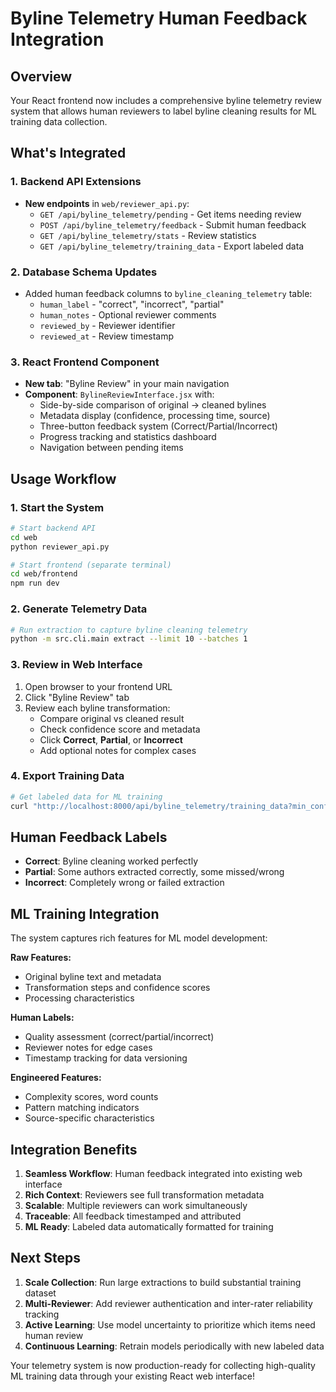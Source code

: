 # Byline Telemetry Human Feedback Integration

## Overview

Your React frontend now includes a comprehensive byline telemetry review system that allows human reviewers to label byline cleaning results for ML training data collection.

## What's Integrated

### 1. Backend API Extensions
- **New endpoints** in `web/reviewer_api.py`:
  - `GET /api/byline_telemetry/pending` - Get items needing review
  - `POST /api/byline_telemetry/feedback` - Submit human feedback  
  - `GET /api/byline_telemetry/stats` - Review statistics
  - `GET /api/byline_telemetry/training_data` - Export labeled data

### 2. Database Schema Updates
- Added human feedback columns to `byline_cleaning_telemetry` table:
  - `human_label` - "correct", "incorrect", "partial"
  - `human_notes` - Optional reviewer comments
  - `reviewed_by` - Reviewer identifier
  - `reviewed_at` - Review timestamp

### 3. React Frontend Component
- **New tab**: "Byline Review" in your main navigation
- **Component**: `BylineReviewInterface.jsx` with:
  - Side-by-side comparison of original → cleaned bylines
  - Metadata display (confidence, processing time, source)
  - Three-button feedback system (Correct/Partial/Incorrect)
  - Progress tracking and statistics dashboard
  - Navigation between pending items

## Usage Workflow

### 1. Start the System
```bash
# Start backend API
cd web
python reviewer_api.py

# Start frontend (separate terminal)
cd web/frontend  
npm run dev
```

### 2. Generate Telemetry Data
```bash
# Run extraction to capture byline cleaning telemetry
python -m src.cli.main extract --limit 10 --batches 1
```

### 3. Review in Web Interface
1. Open browser to your frontend URL
2. Click "Byline Review" tab
3. Review each byline transformation:
   - Compare original vs cleaned result
   - Check confidence score and metadata
   - Click **Correct**, **Partial**, or **Incorrect**
   - Add optional notes for complex cases

### 4. Export Training Data
```bash
# Get labeled data for ML training
curl "http://localhost:8000/api/byline_telemetry/training_data?min_confidence=0.0&format=csv"
```

## Human Feedback Labels

- **Correct**: Byline cleaning worked perfectly
- **Partial**: Some authors extracted correctly, some missed/wrong
- **Incorrect**: Completely wrong or failed extraction

## ML Training Integration

The system captures rich features for ML model development:

**Raw Features:**
- Original byline text and metadata
- Transformation steps and confidence scores  
- Processing characteristics

**Human Labels:**
- Quality assessment (correct/partial/incorrect)
- Reviewer notes for edge cases
- Timestamp tracking for data versioning

**Engineered Features:**
- Complexity scores, word counts
- Pattern matching indicators
- Source-specific characteristics

## Integration Benefits

1. **Seamless Workflow**: Human feedback integrated into existing web interface
2. **Rich Context**: Reviewers see full transformation metadata
3. **Scalable**: Multiple reviewers can work simultaneously
4. **Traceable**: All feedback timestamped and attributed  
5. **ML Ready**: Labeled data automatically formatted for training

## Next Steps

1. **Scale Collection**: Run large extractions to build substantial training dataset
2. **Multi-Reviewer**: Add reviewer authentication and inter-rater reliability tracking
3. **Active Learning**: Use model uncertainty to prioritize which items need human review
4. **Continuous Learning**: Retrain models periodically with new labeled data

Your telemetry system is now production-ready for collecting high-quality ML training data through your existing React web interface!